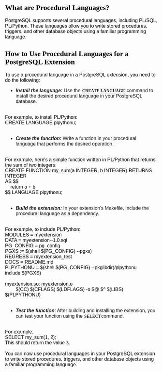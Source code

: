 <h2 style='margin-right: 0cm;margin-left: 0cm;font-size:24px;font-family: "Times New Roman", serif;color: rgb(0, 0, 0);font-style: normal;text-align: start;text-indent: 0px;text-decoration: none;'>What are Procedural Languages?</h2>
<p style="margin: 0cm;font-size: medium;font-family: Calibri, sans-serif;color: rgb(0, 0, 0);font-style: normal;font-weight: 400;text-align: start;text-indent: 0px;text-decoration: none;">PostgreSQL supports several procedural languages, including PL/SQL, PL/Python. These languages allow you to write stored procedures, triggers, and other database objects using a familiar programming language.</p>
<h2 style='margin-right: 0cm;margin-left: 0cm;font-size:24px;font-family: "Times New Roman", serif;color: rgb(0, 0, 0);font-style: normal;text-align: start;text-indent: 0px;text-decoration: none;'>How to Use Procedural Languages for a PostgreSQL Extension</h2>
<p style="margin: 0cm;font-size: medium;font-family: Calibri, sans-serif;color: rgb(0, 0, 0);font-style: normal;font-weight: 400;text-align: start;text-indent: 0px;text-decoration: none;">To use a procedural language in a PostgreSQL extension, you need to do the following:</p>
<div style='margin:0cm;font-size:16px;font-family:"Calibri",sans-serif;'>
    <ul style="list-style-type: disc;margin-left:8px;">
        <li style='margin:0cm;font-size:16px;font-family:"Calibri",sans-serif;'><strong><em>Install the language:</em></strong> Use the&nbsp;<strong><span style="font-size:14px;font-family: Monaco;border: 1pt solid rgb(217, 217, 227);padding: 0cm;">CREATE LANGUAGE</span></strong> command to install the desired procedural language in your PostgreSQL database.&nbsp;</li>
    </ul>
</div>
<p style="margin: 0cm;font-size: medium;font-family: Calibri, sans-serif;color: rgb(0, 0, 0);font-style: normal;font-weight: 400;text-align: start;text-indent: 0px;text-decoration: none;">&nbsp;</p>
<p style="margin: 0cm;font-size: medium;font-family: Calibri, sans-serif;color: rgb(0, 0, 0);font-style: normal;font-weight: 400;text-align: start;text-indent: 0px;text-decoration: none;">For example, to install PL/Python:</p>
<p style="margin: 0cm;font-size: medium;font-family: Calibri, sans-serif;color: rgb(0, 0, 0);font-style: normal;font-weight: 400;text-align: start;text-indent: 0px;text-decoration: none;">CREATE LANGUAGE plpythonu;</p>
<p style="margin: 0cm;font-size: medium;font-family: Calibri, sans-serif;color: rgb(0, 0, 0);font-style: normal;font-weight: 400;text-align: start;text-indent: 0px;text-decoration: none;">&nbsp;</p>
<div style='margin:0cm;font-size:16px;font-family:"Calibri",sans-serif;'>
    <ul style="list-style-type: disc;margin-left:8px;">
        <li style='margin:0cm;font-size:16px;font-family:"Calibri",sans-serif;'><strong><em>Create the function:</em></strong> Write a function in your procedural language that performs the desired operation.&nbsp;</li>
    </ul>
</div>
<p style="margin: 0cm;font-size: medium;font-family: Calibri, sans-serif;color: rgb(0, 0, 0);font-style: normal;font-weight: 400;text-align: start;text-indent: 0px;text-decoration: none;">&nbsp;</p>
<p style="margin: 0cm;font-size: medium;font-family: Calibri, sans-serif;color: rgb(0, 0, 0);font-style: normal;font-weight: 400;text-align: start;text-indent: 0px;text-decoration: none;">For example, here&apos;s a simple function written in PL/Python that returns the sum of two integers:</p>
<p style="margin: 0cm;font-size: medium;font-family: Calibri, sans-serif;color: rgb(0, 0, 0);font-style: normal;font-weight: 400;text-align: start;text-indent: 0px;text-decoration: none;">CREATE FUNCTION my_sum(a INTEGER, b INTEGER) RETURNS INTEGER</p>
<p style="margin: 0cm;font-size: medium;font-family: Calibri, sans-serif;color: rgb(0, 0, 0);font-style: normal;font-weight: 400;text-align: start;text-indent: 0px;text-decoration: none;">AS $$</p>
<p style="margin: 0cm;font-size: medium;font-family: Calibri, sans-serif;color: rgb(0, 0, 0);font-style: normal;font-weight: 400;text-align: start;text-indent: 0px;text-decoration: none;">&nbsp; &nbsp;&nbsp;return a + b</p>
<p style="margin: 0cm;font-size: medium;font-family: Calibri, sans-serif;color: rgb(0, 0, 0);font-style: normal;font-weight: 400;text-align: start;text-indent: 0px;text-decoration: none;">$$ LANGUAGE plpythonu;</p>
<p style="margin: 0cm;font-size: medium;font-family: Calibri, sans-serif;color: rgb(0, 0, 0);font-style: normal;font-weight: 400;text-align: start;text-indent: 0px;text-decoration: none;">&nbsp;</p>
<div style='margin:0cm;font-size:16px;font-family:"Calibri",sans-serif;'>
    <ul style="list-style-type: disc;margin-left:8px;">
        <li style='margin:0cm;font-size:16px;font-family:"Calibri",sans-serif;'><strong><em>Build the extension:</em></strong> In your extension&apos;s Makefile, include the procedural language as a dependency.</li>
    </ul>
</div>
<p style="margin: 0cm;font-size: medium;font-family: Calibri, sans-serif;color: rgb(0, 0, 0);font-style: normal;font-weight: 400;text-align: start;text-indent: 0px;text-decoration: none;">&nbsp;</p>
<p style="margin: 0cm;font-size: medium;font-family: Calibri, sans-serif;color: rgb(0, 0, 0);font-style: normal;font-weight: 400;text-align: start;text-indent: 0px;text-decoration: none;">For example, to include PL/Python:</p>
<p style="margin: 0cm;font-size: medium;font-family: Calibri, sans-serif;color: rgb(0, 0, 0);font-style: normal;font-weight: 400;text-align: start;text-indent: 0px;text-decoration: none;">MODULES = myextension</p>
<p style="margin: 0cm;font-size: medium;font-family: Calibri, sans-serif;color: rgb(0, 0, 0);font-style: normal;font-weight: 400;text-align: start;text-indent: 0px;text-decoration: none;">DATA = myextension--1.0.sql</p>
<p style="margin: 0cm;font-size: medium;font-family: Calibri, sans-serif;color: rgb(0, 0, 0);font-style: normal;font-weight: 400;text-align: start;text-indent: 0px;text-decoration: none;">PG_CONFIG = pg_config</p>
<p style="margin: 0cm;font-size: medium;font-family: Calibri, sans-serif;color: rgb(0, 0, 0);font-style: normal;font-weight: 400;text-align: start;text-indent: 0px;text-decoration: none;">PGXS := $(shell $(PG_CONFIG) --pgxs)</p>
<p style="margin: 0cm;font-size: medium;font-family: Calibri, sans-serif;color: rgb(0, 0, 0);font-style: normal;font-weight: 400;text-align: start;text-indent: 0px;text-decoration: none;">REGRESS = myextension_test</p>
<p style="margin: 0cm;font-size: medium;font-family: Calibri, sans-serif;color: rgb(0, 0, 0);font-style: normal;font-weight: 400;text-align: start;text-indent: 0px;text-decoration: none;">DOCS = README.md</p>
<p style="margin: 0cm;font-size: medium;font-family: Calibri, sans-serif;color: rgb(0, 0, 0);font-style: normal;font-weight: 400;text-align: start;text-indent: 0px;text-decoration: none;">PLPYTHONU = $(shell $(PG_CONFIG) --pkglibdir)/plpythonu</p>
<p style="margin: 0cm;font-size: medium;font-family: Calibri, sans-serif;color: rgb(0, 0, 0);font-style: normal;font-weight: 400;text-align: start;text-indent: 0px;text-decoration: none;">include $(PGXS)</p>
<p style="margin: 0cm;font-size: medium;font-family: Calibri, sans-serif;color: rgb(0, 0, 0);font-style: normal;font-weight: 400;text-align: start;text-indent: 0px;text-decoration: none;">&nbsp;</p>
<p style="margin: 0cm;font-size: medium;font-family: Calibri, sans-serif;color: rgb(0, 0, 0);font-style: normal;font-weight: 400;text-align: start;text-indent: 0px;text-decoration: none;">myextension.so: myextension.o</p>
<p style="margin: 0cm;font-size: medium;font-family: Calibri, sans-serif;color: rgb(0, 0, 0);font-style: normal;font-weight: 400;text-align: start;text-indent: 0px;text-decoration: none;">&nbsp; &nbsp; &nbsp; &nbsp;&nbsp;$(CC) $(CFLAGS) $(LDFLAGS) -o $@ $^ $(LIBS) $(PLPYTHONU)</p>
<p style="margin: 0cm;font-size: medium;font-family: Calibri, sans-serif;color: rgb(0, 0, 0);font-style: normal;font-weight: 400;text-align: start;text-indent: 0px;text-decoration: none;">&nbsp;</p>
<div style='margin:0cm;font-size:16px;font-family:"Calibri",sans-serif;'>
    <ul style="list-style-type: disc;margin-left:8px;">
        <li style='margin:0cm;font-size:16px;font-family:"Calibri",sans-serif;'><strong><em>Test the function</em></strong>: After building and installing the extension, you can test your function using the&nbsp;<strong><span style="font-size:14px;font-family: Monaco;border: 1pt solid rgb(217, 217, 227);padding: 0cm;">SELECT</span></strong>command.&nbsp;</li>
    </ul>
</div>
<p style="margin: 0cm;font-size: medium;font-family: Calibri, sans-serif;color: rgb(0, 0, 0);font-style: normal;font-weight: 400;text-align: start;text-indent: 0px;text-decoration: none;">&nbsp;</p>
<p style="margin: 0cm;font-size: medium;font-family: Calibri, sans-serif;color: rgb(0, 0, 0);font-style: normal;font-weight: 400;text-align: start;text-indent: 0px;text-decoration: none;">For example:</p>
<p style="margin: 0cm;font-size: medium;font-family: Calibri, sans-serif;color: rgb(0, 0, 0);font-style: normal;font-weight: 400;text-align: start;text-indent: 0px;text-decoration: none;">SELECT my_sum(1, 2);</p>
<p style="margin: 0cm;font-size: medium;font-family: Calibri, sans-serif;color: rgb(0, 0, 0);font-style: normal;font-weight: 400;text-align: start;text-indent: 0px;text-decoration: none;">This should return the value&nbsp;<code style='font-family: "Courier New";'><strong><span style="font-size:14px;font-family: Monaco;color: black;border: 1pt solid rgb(217, 217, 227);padding: 0cm;">3</span></strong></code>.</p>
<p style="margin: 0cm;font-size: medium;font-family: Calibri, sans-serif;color: rgb(0, 0, 0);font-style: normal;font-weight: 400;text-align: start;text-indent: 0px;text-decoration: none;">&nbsp;</p>
<p style="margin: 0cm;font-size: medium;font-family: Calibri, sans-serif;color: rgb(0, 0, 0);font-style: normal;font-weight: 400;text-align: start;text-indent: 0px;text-decoration: none;">You can now use procedural languages in your PostgreSQL extension to write stored procedures, triggers, and other database objects using a familiar programming language.</p>
<p style="margin: 0cm;font-size: medium;font-family: Calibri, sans-serif;color: rgb(0, 0, 0);font-style: normal;font-weight: 400;text-align: start;text-indent: 0px;text-decoration: none;">&nbsp;</p>
<p style="margin: 0cm;font-size: medium;font-family: Calibri, sans-serif;color: rgb(0, 0, 0);font-style: normal;font-weight: 400;text-align: start;text-indent: 0px;text-decoration: none;">&nbsp;</p>
<p style="margin: 0cm;font-size: medium;font-family: Calibri, sans-serif;color: rgb(0, 0, 0);font-style: normal;font-weight: 400;text-align: start;text-indent: 0px;text-decoration: none;">&nbsp;</p>
<p style="margin: 0cm;font-size: medium;font-family: Calibri, sans-serif;color: rgb(0, 0, 0);font-style: normal;font-weight: 400;text-align: start;text-indent: 0px;text-decoration: none;">&nbsp;</p>
